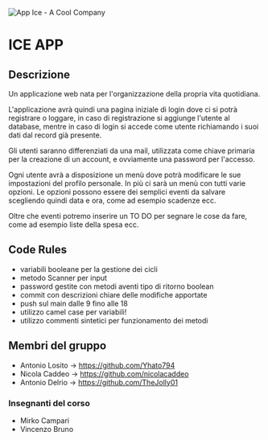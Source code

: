 ![App Ice - A Cool Company](https://user-images.githubusercontent.com/86883141/225044953-cf7830eb-95bf-41e2-9aa6-2b17435b47d8.png)

# ICE APP
## Descrizione
Un applicazione web nata per l'organizzazione della propria vita quotidiana. 

L'applicazione avrà quindi una pagina iniziale di login dove ci si potrà registrare o loggare, in caso di registrazione si aggiunge l'utente al database, mentre in caso di login si accede come utente richiamando i suoi dati dal record già presente. 

Gli utenti saranno differenziati da una mail, utilizzata come chiave primaria per la creazione di un account, e ovviamente una password per l'accesso.

Ogni utente avrà a disposizione un menù dove potrà modificare le sue impostazioni del profilo personale. In più ci sarà un menù con tutti varie opzioni. Le opzioni possono essere dei semplici eventi da salvare scegliendo quindi data e ora, come ad esempio scadenze ecc.

Oltre che eventi potremo inserire un TO DO per segnare le cose da fare, come ad esempio liste della spesa ecc.

## Code Rules
- variabili booleane per la gestione dei cicli
- metodo Scanner per input
- password gestite con metodi aventi tipo di ritorno boolean
- commit con descrizioni chiare delle modifiche apportate
- push sul main dalle 9 fino alle 18
- utilizzo camel case per variabili!
- utilizzo commenti sintetici per funzionamento dei metodi

## Membri del gruppo

- Antonio Losito -> https://github.com/Yhato794
- Nicola Caddeo  -> https://github.com/nicolacaddeo
- Antonio Delrio -> https://github.com/TheJolly01

### Insegnanti del corso
- Mirko Campari
- Vincenzo Bruno
